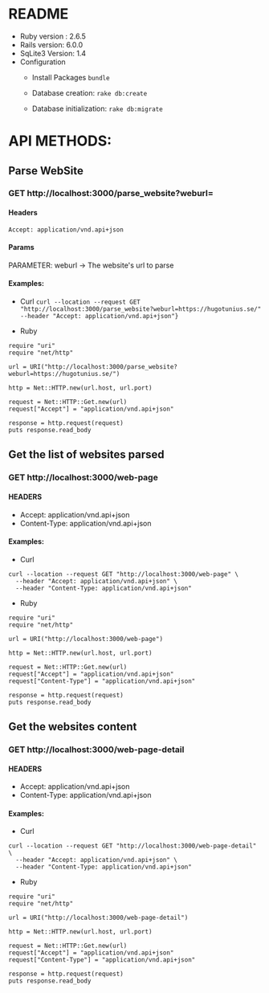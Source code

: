 # README

* Ruby version : 2.6.5
* Rails version: 6.0.0
* SqLite3 Version: 1.4
* Configuration
    * Install Packages
    `bundle`

    * Database creation: 
    `rake db:create`

    * Database initialization: 
    `rake db:migrate`

# API METHODS:

## Parse WebSite ##

### GET  http://localhost:3000/parse_website?weburl=<WEBURL>

#### Headers
`Accept: application/vnd.api+json`
#### Params

PARAMETER: weburl -> The website's url to parse

#### Examples:

* Curl
`curl --location --request GET "http://localhost:3000/parse_website?weburl=https://hugotunius.se/" --header "Accept: application/vnd.api+json"}`

* Ruby
```
require "uri"
require "net/http"

url = URI("http://localhost:3000/parse_website?weburl=https://hugotunius.se/")

http = Net::HTTP.new(url.host, url.port)

request = Net::HTTP::Get.new(url)
request["Accept"] = "application/vnd.api+json"

response = http.request(request)
puts response.read_body

```

## Get the list of websites parsed ##

### GET http://localhost:3000/web-page 

#### HEADERS
* Accept: application/vnd.api+json
* Content-Type: application/vnd.api+json

#### Examples:

* Curl
```
curl --location --request GET "http://localhost:3000/web-page" \
  --header "Accept: application/vnd.api+json" \
  --header "Content-Type: application/vnd.api+json"

```
* Ruby
```
require "uri"
require "net/http"

url = URI("http://localhost:3000/web-page")

http = Net::HTTP.new(url.host, url.port)

request = Net::HTTP::Get.new(url)
request["Accept"] = "application/vnd.api+json"
request["Content-Type"] = "application/vnd.api+json"

response = http.request(request)
puts response.read_body
```

## Get the websites content ##

### GET http://localhost:3000/web-page-detail 

#### HEADERS
* Accept: application/vnd.api+json
* Content-Type: application/vnd.api+json

#### Examples:
* Curl
```
curl --location --request GET "http://localhost:3000/web-page-detail" \
  --header "Accept: application/vnd.api+json" \
  --header "Content-Type: application/vnd.api+json"

```
* Ruby
```
require "uri"
require "net/http"

url = URI("http://localhost:3000/web-page-detail")

http = Net::HTTP.new(url.host, url.port)

request = Net::HTTP::Get.new(url)
request["Accept"] = "application/vnd.api+json"
request["Content-Type"] = "application/vnd.api+json"

response = http.request(request)
puts response.read_body
```
